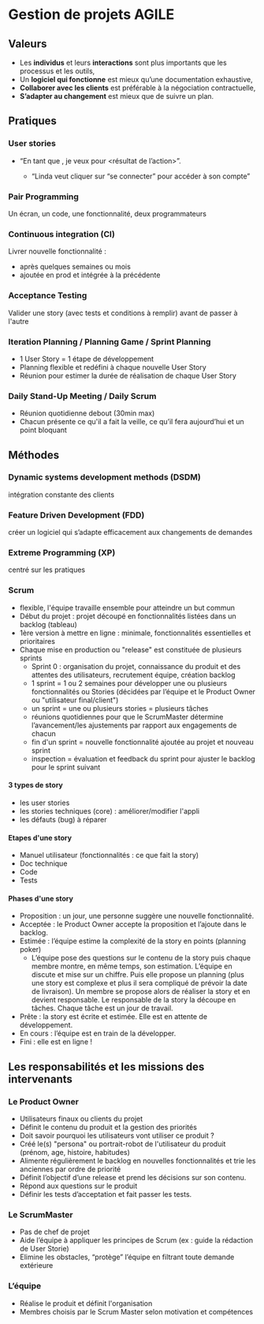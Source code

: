 # Gestion de projets AGILE

## Valeurs
- Les **individus** et leurs **interactions** sont plus importants que les processus et les outils,
- Un **logiciel qui fonctionne** est mieux qu’une documentation exhaustive,
- **Collaborer avec les clients** est préférable à la négociation contractuelle,
- **S’adapter au changement** est mieux que de suivre un plan.

## Pratiques
### User stories
- “En tant que <utilisateur>, je veux <faire une action> pour <résultat de l’action>”.
  - “Linda veut cliquer sur “se connecter” pour accéder à son compte”

### Pair Programming
Un écran, un code, une fonctionnalité, deux programmateurs

### Continuous integration (CI)
Livrer nouvelle fonctionnalité :
- après quelques semaines ou mois
- ajoutée en prod et intégrée à la précédente

### Acceptance Testing
Valider une story (avec tests et conditions à remplir) avant de passer à l'autre

### Iteration Planning / Planning Game / Sprint Planning
- 1 User Story = 1 étape de développement
- Planning flexible et redéfini à chaque nouvelle User Story
- Réunion pour estimer la durée de réalisation de chaque User Story

### Daily Stand-Up Meeting / Daily Scrum
- Réunion quotidienne debout (30min max)
- Chacun présente ce qu'il a fait la veille, ce qu’il fera aujourd’hui et un point bloquant

## Méthodes
### Dynamic systems development methods (DSDM)
intégration constante des clients

### Feature Driven Development (FDD)
créer un logiciel qui s’adapte efficacement aux changements de demandes

### Extreme Programming (XP)
centré sur les pratiques

### Scrum
- flexible, l'équipe travaille ensemble pour atteindre un but commun
- Début du projet : projet découpé en fonctionnalités listées dans un backlog (tableau)
- 1ère version à mettre en ligne : minimale, fonctionnalités essentielles et prioritaires
- Chaque mise en production ou "release" est constituée de plusieurs sprints
  - Sprint 0 : organisation du projet, connaissance du produit et des attentes des utilisateurs, recrutement équipe, création backlog
  - 1 sprint = 1 ou 2 semaines pour développer une ou plusieurs fonctionnalités ou Stories (décidées par l’équipe et le Product Owner ou "utilisateur final/client")
  - un sprint = une ou plusieurs stories = plusieurs tâches
  - réunions quotidiennes pour que le ScrumMaster détermine l’avancement/les ajustements par rapport aux engagements de chacun
  - fin d'un sprint = nouvelle fonctionnalité ajoutée au projet et nouveau sprint
  - inspection = évaluation et feedback du sprint pour ajuster le backlog pour le sprint suivant

#### 3 types de story
- les user stories
- les stories techniques (core) : améliorer/modifier l'appli
- les défauts (bug) à réparer

#### Etapes d'une story
- Manuel utilisateur (fonctionnalités : ce que fait la story)
- Doc technique
- Code
- Tests
  
#### Phases d'une story
- Proposition : un jour, une personne suggère une nouvelle fonctionnalité.
- Acceptée : le Product Owner accepte la proposition et l’ajoute dans le backlog.
- Estimée : l’équipe estime la complexité de la story en points (planning poker)
  - L’équipe pose des questions sur le contenu de la story puis chaque membre montre, en même temps, son estimation. L’équipe en discute et mise sur un chiffre. Puis elle propose un planning (plus une story est complexe et plus il sera compliqué de prévoir la date de livraison). Un membre se propose alors de réaliser la story et en devient responsable. Le responsable de la story la découpe en tâches. Chaque tâche est un jour de travail. 
- Prête : la story est écrite et estimée. Elle est en attente de développement.
- En cours : l’équipe est en train de la développer.
- Fini : elle est en ligne !
  
## Les responsabilités et les missions des intervenants

### Le Product Owner
- Utilisateurs finaux ou clients du projet
- Définit le contenu du produit et la gestion des priorités
- Doit savoir pourquoi les utilisateurs vont utiliser ce produit ?
- Créé le(s) "persona" ou portrait-robot de l'utilisateur du produit (prénom, age, histoire, habitudes)
- Alimente régulièrement le backlog en nouvelles fonctionnalités et trie les anciennes par ordre de priorité
- Définit l’objectif d’une release et prend les décisions sur son contenu.
- Répond aux questions sur le produit
- Définir les tests d’acceptation et fait passer les tests.

### Le ScrumMaster
- Pas de chef de projet
- Aide l’équipe à appliquer les principes de Scrum (ex : guide la rédaction de User Storie)
- Elimine les obstacles, “protège” l’équipe en filtrant toute demande extérieure

### L’équipe
- Réalise le produit et définit l'organisation
- Membres choisis par le Scrum Master selon motivation et compétences
